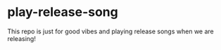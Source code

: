 # play-release-song
This repo is just for good vibes and playing release songs when we are releasing!
